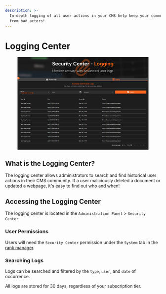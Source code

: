 ```yaml
---
description: >-
  In-depth logging of all user actions in your CMS help keep your community safe
  from bad actors!
---
```


# Logging Center

<figure><img src="../../../.gitbook/assets/image (1) (1) (1) (1) (1).png" alt=""><figcaption></figcaption></figure>

## What is the Logging Center?

The logging center allows administrators to search and find historical user actions in their CMS community. If a user maliciously deleted a document or updated a webpage, it's easy to find out who and when!



## Accessing the Logging Center

The logging center is located in the `Administration Panel` > `Security Center`

### User Permissions

Users will need the `Security Center` permission under the `System` tab in the [rank manager](../../user-management/creating-departments.md).

### Searching Logs

Logs can be searched and filtered by the `type`, `user`, and `date` of occurrence.

All logs are stored for 30 days, regardless of your subscription tier.
